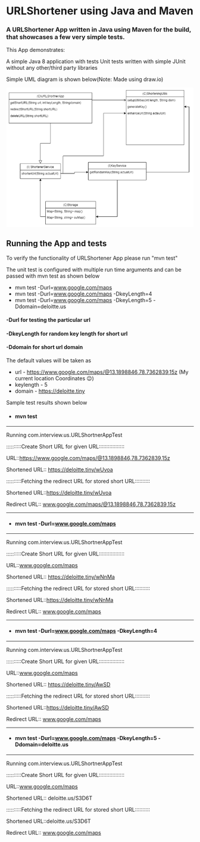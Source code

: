 # URLShortener using Java and Maven
### A URLShortener App written in Java using Maven for the build, that showcases a few very simple tests.

This App demonstrates:

A simple Java 8 application with tests
Unit tests written with simple JUnit without any other/third party libraries

Simple UML diagram is shown below(Note: Made using draw.io)

![Simple UML](https://github.com/jpnaidu07/deloitte-url-shortener/blob/master/urlshortenerUML.png)


## Running the App and tests
To verify the functionality of URLShortener App please run "mvn test"

The unit test is configured with multiple run time arguments and can be passed with mvn test as shown below

* mvn test -Durl=www.google.com/maps
* mvn test -Durl=www.google.com/maps -DkeyLength=4 
* mvn test -Durl=www.google.com/maps -DkeyLength=5 -Ddomain=deloitte.us

#### -Durl for testing the particular url
#### -DkeyLength for random key length for short url
#### -Ddomain for short url domain

The default values will be taken as 
* url - https://www.google.com/maps/@13.1898846,78.7362839,15z (My current location Coordinates :wink:)
* keylength - 5
* domain - https://deloitte.tiny

Sample test results shown below

* #### mvn test
-------------------------------------------------------

Running com.interview.us.URLShortnerAppTest

::::::::::Create Short URL for given URL:::::::::::::::::

URL::https://www.google.com/maps/@13.1898846,78.7362839,15z

Shortened URL:: https://deloitte.tiny/wUvoa

::::::::::Fetching the redirect URL for stored short URL::::::::::

Shortened URL::https://deloitte.tiny/wUvoa

Redirect URL:: www.google.com/maps/@13.1898846,78.7362839,15z

-------------------------------------------------------

* #### mvn test -Durl=www.google.com/maps

-------------------------------------------------------

Running com.interview.us.URLShortnerAppTest

::::::::::Create Short URL for given URL:::::::::::::::::

URL::www.google.com/maps

Shortened URL:: https://deloitte.tiny/wNnMa

::::::::::Fetching the redirect URL for stored short URL::::::::::

Shortened URL::https://deloitte.tiny/wNnMa

Redirect URL:: www.google.com/maps


-------------------------------------------------------

* #### mvn test -Durl=www.google.com/maps -DkeyLength=4 

-------------------------------------------------------

Running com.interview.us.URLShortnerAppTest

::::::::::Create Short URL for given URL:::::::::::::::::

URL::www.google.com/maps

Shortened URL:: https://deloitte.tiny/AwSD

::::::::::Fetching the redirect URL for stored short URL::::::::::

Shortened URL::https://deloitte.tiny/AwSD

Redirect URL:: www.google.com/maps


-------------------------------------------------------

* #### mvn test -Durl=www.google.com/maps -DkeyLength=5 -Ddomain=deloitte.us

-------------------------------------------------------

Running com.interview.us.URLShortnerAppTest

::::::::::Create Short URL for given URL:::::::::::::::::

URL::www.google.com/maps

Shortened URL:: deloitte.us/S3D6T

::::::::::Fetching the redirect URL for stored short URL::::::::::

Shortened URL::deloitte.us/S3D6T

Redirect URL:: www.google.com/maps

